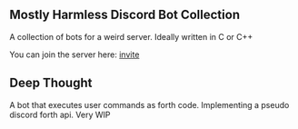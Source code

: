 Mostly Harmless Discord Bot Collection
----

A collection of bots for a weird server. Ideally written in C or C++

You can join the server here: [invite](https://discord.gg/zYdewSjau9)


## Deep Thought 
A bot that executes user commands as forth code. Implementing a pseudo discord forth api. Very WIP
